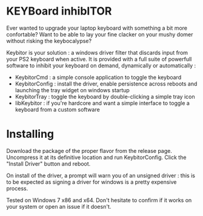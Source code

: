 

# KEYBoard inhibITOR
Ever wanted to upgrade your laptop keyboard with something a bit more confortable? Want to be able to lay your fine clacker on your mushy domer without risking the keybocalypse?

Keybitor is your solution : a windows driver filter that discards input from your PS2 keyboard when active. It is provided with a full suite of powerfull software to inhibit your keyboard on demand, dynamically or automatically :

 * KeybitorCmd : a simple console application to toggle the keyboard
 * KeybitorConfig : install the driver, enable persistence across reboots and launching the tray widget on windows startup
 * KeybitorTray : toggle the keyboard by double-clicking a simple tray icon
 * libKeybitor : if you're hardcore and want a simple interface to toggle a keyboard from a custom software
 
# Installing

Download the package of the proper flavor from the release page. Uncompress it at its definitive location and run KeybitorConfig. Click the "Install Driver" button and reboot.

On install of the driver, a prompt will warn you of an unsigned driver : this is to be expected as signing a driver for windows is a pretty expensive process.

Tested on Windows 7 x86 and x64. Don't hesitate to confirm if it works on your system or open an issue if it doesn't.